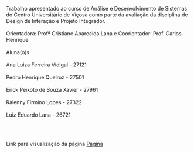 Trabalho apresentado ao curso de Análise e Desenvolvimento de Sistemas do Centro Universitário de Viçosa como parte da avaliação da disciplina de Design de Interação e Projeto Integrador.
<br></br>
Orientadora: Profª Cristiane Aparecida Lana e
Coorientador: Prof. Carlos Henrique
<br></br>
Aluna(o)s
<br></br>
Ana Luiza Ferreira Vidigal - 27121
<br></br>
Pedro Henrique Queiroz - 27501
<br></br>
Erick Peixoto de Souza Xavier - 27961
<br></br>
Raienny Firmino Lopes - 27322
<br></br>
Luiz Eduardo Lana - 26721

<br></br>

Link para visualização da página
[Página](https://nex-code-rose.vercel.app)
